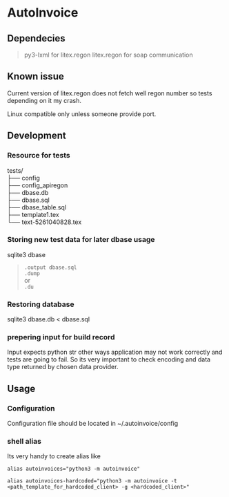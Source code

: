 AutoInvoice
====================

Dependecies
--------------------

> py3-lxml for litex.regon
> litex.regon for soap communication

Known issue
--------------------
Current version of litex.regon does not fetch well regon number so tests depending on it my crash.

Linux compatible only unless someone provide port.

Development
--------------------

### Resource for tests
tests/  
├── config  
├── config_apiregon  
├── dbase.db  
├── dbase.sql  
├── dbase_table.sql  
├── template1.tex  
└── text-5261040828.tex  


### Storing new test data for later dbase usage
sqlite3 dbase  
>``.output dbase.sql``  
>``.dump``  
or  
>``.du``

### Restoring database
sqlite3 dbase.db < dbase.sql

### prepering input for build record
Input expects python str other ways application may not work correctly and tests are going to fail.
So its very important to check encoding and data type returned by chosen data provider.

Usage
--------------------

### Configuration
Configuration file should be located in ~/.autoinvoice/config

### shell alias
Its very handy to create alias like

``alias autoinvoices="python3 -m autoinvoice"``

``alias autoinvoices-hardcoded="python3 -m autoinvoice -t <path_template_for_hardcoded_client> -g <hardcoded_client>"``
